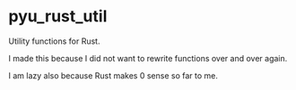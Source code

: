 # pyu_rust_util

Utility functions for Rust.

I made this because I did not want to rewrite functions over and over again. 

I am lazy also because Rust makes 0 sense so far to me.